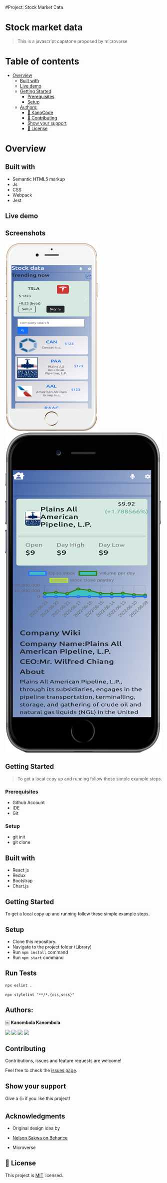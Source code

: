 #Project: Stock Market Data
# Stock market data
> This is a javascript capstone proposed by microverse

# Table of contents
- [Overview](#overview)
  - [Built with](#built-with)
  - [Live demo](#Live-demo)
  - [Getting Started](#getting-started)
    - [Prerequisites](#prerequisites)
    - [Setup](#setup)
  - [Authors:](#authors)
    - [:man: KanoCode](#-kanocode)
    - [:handshake: Contributing](#-contributing)
    - [Show your support](#show-your-support)
    - [:memo: License](#-license)
# Overview
## Built with
- Semantic HTML5 markup
- Js
- CSS
- Webpack
- Jest
## Live demo

## Screenshots
![](public/mobile-white.png)
![](public/mobile-black.png)
## Getting Started
> To get a local copy up and running follow these simple example steps.


### Prerequisites
- Github Account
- IDE
- Git

### Setup
- git init
- git clone [ ](https://github.com/KanoCode/Kano-Tah-Movies.git)


## Built with

- React js
- Redux
- Bootstrap
- Chart.js



## Getting Started

To get a local copy up and running follow these simple example steps.

## Setup

- Clone this repository. 
- Navigate to the project folder (Library)
- Run `npm install` command
- Run `npm start` command

## Run Tests

```
npx eslint .
```
```
npx stylelint "**/*.{css,scss}"
```

## Authors:
￼ **Kanombola Kanombola**

[<code><img height="26" src="https://upload.wikimedia.org/wikipedia/commons/9/91/Octicons-mark-github.svg"></code>](https://github.com/KanoCode)
[<code><img height="26" src="https://upload.wikimedia.org/wikipedia/sco/thumb/9/9f/Twitter_bird_logo_2012.svg/1200px-Twitter_bird_logo_2012.svg.png"></code>](https://twitter.com/Kanombola_s)
[<code><img height="26" src="https://upload.wikimedia.org/wikipedia/commons/thumb/c/c9/Linkedin.svg/1200px-Linkedin.svg.png"></code>](https://www.linkedin.com/in/kanombola-kanombola/)
<a href="mailto:benshidanny11@gmail.com?subject=Hello Danny!"><img height="26" src="https://cdn.worldvectorlogo.com/logos/official-gmail-icon-2020-.svg"></a>


##  Contributing

Contributions, issues and feature requests are welcome!

Feel free to check the [issues page](https://github.com/benshidanny11/space-travelers/issues).

## Show your support

Give a 👍 if you like this project!

## Acknowledgments
- Original design idea by
- [Nelson Sakwa on Behance](https://www.behance.net/gallery/31579789/Ballhead-App-(Free-PSDs))

- Microverse

## 📝 License

This project is [MIT](./LICENSE.md) licensed.